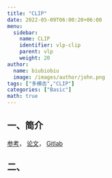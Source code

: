 ```yaml
---
title: "CLIP"
date: 2022-05-09T06:00:20+06:00
menu:
  sidebar:
    name: CLIP
    identifier: vlp-clip
    parent: vlp
    weight: 20
author:
  name: biubiobiu
  image: /images/author/john.png
tags: ["多模态","CLIP"]
categories: ["Basic"]
math: true
---
```


## 一、简介

<a href="https://zhuanlan.zhihu.com/p/493489688" target="blank">参考</a>，
<a href="https://arxiv.org/abs/2103.00020" target="blank">论文</a>，
<a href="https://github.com/OpenAI/CLIP" target="blank">Gitlab</a>


## 二、

